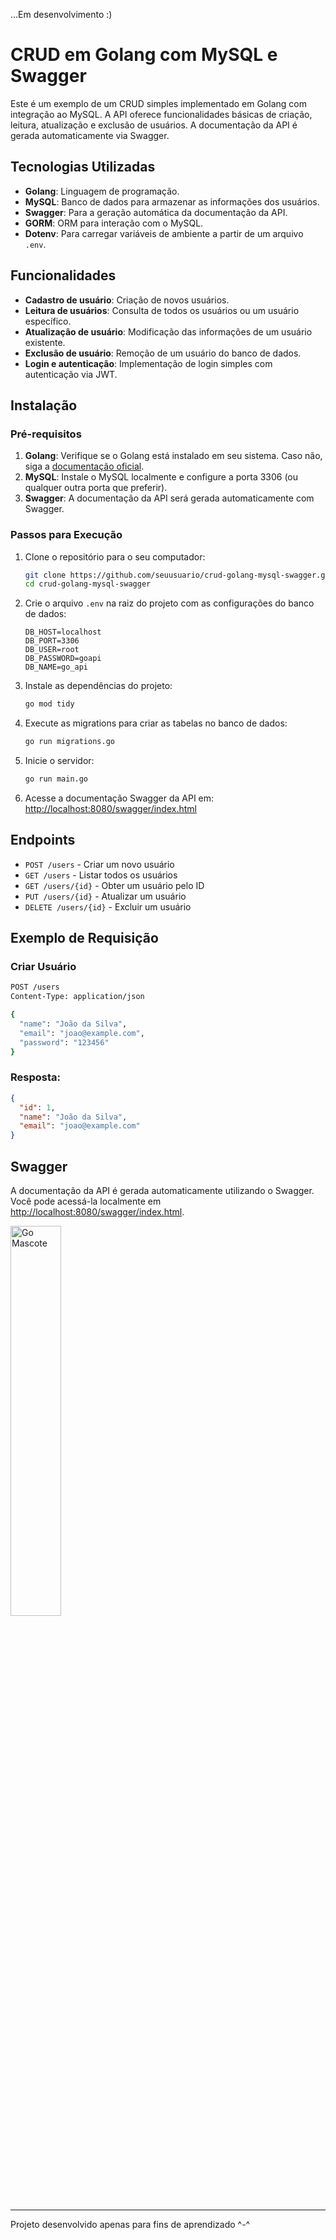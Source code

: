 ...Em desenvolvimento :)

# CRUD em Golang com MySQL e Swagger

Este é um exemplo de um CRUD simples implementado em Golang com integração ao MySQL. A API oferece funcionalidades básicas de criação, leitura, atualização e exclusão de usuários. A documentação da API é gerada automaticamente via Swagger.

## Tecnologias Utilizadas

- **Golang**: Linguagem de programação.
- **MySQL**: Banco de dados para armazenar as informações dos usuários.
- **Swagger**: Para a geração automática da documentação da API.
- **GORM**: ORM para interação com o MySQL.
- **Dotenv**: Para carregar variáveis de ambiente a partir de um arquivo `.env`.

## Funcionalidades

- **Cadastro de usuário**: Criação de novos usuários.
- **Leitura de usuários**: Consulta de todos os usuários ou um usuário específico.
- **Atualização de usuário**: Modificação das informações de um usuário existente.
- **Exclusão de usuário**: Remoção de um usuário do banco de dados.
- **Login e autenticação**: Implementação de login simples com autenticação via JWT.

## Instalação

### Pré-requisitos

1. **Golang**: Verifique se o Golang está instalado em seu sistema. Caso não, siga a [documentação oficial](https://golang.org/doc/install).
2. **MySQL**: Instale o MySQL localmente e configure a porta 3306 (ou qualquer outra porta que preferir).
3. **Swagger**: A documentação da API será gerada automaticamente com Swagger.

### Passos para Execução

1. Clone o repositório para o seu computador:
   ```bash
   git clone https://github.com/seuusuario/crud-golang-mysql-swagger.git
   cd crud-golang-mysql-swagger
   ```

2. Crie o arquivo `.env` na raiz do projeto com as configurações do banco de dados:
   ```
   DB_HOST=localhost
   DB_PORT=3306
   DB_USER=root
   DB_PASSWORD=goapi
   DB_NAME=go_api
   ```

3. Instale as dependências do projeto:
   ```bash
   go mod tidy
   ```

4. Execute as migrations para criar as tabelas no banco de dados:
   ```bash
   go run migrations.go
   ```

5. Inicie o servidor:
   ```bash
   go run main.go
   ```

6. Acesse a documentação Swagger da API em: [http://localhost:8080/swagger/index.html](http://localhost:8080/swagger/index.html)

## Endpoints

- `POST /users` - Criar um novo usuário
- `GET /users` - Listar todos os usuários
- `GET /users/{id}` - Obter um usuário pelo ID
- `PUT /users/{id}` - Atualizar um usuário
- `DELETE /users/{id}` - Excluir um usuário

## Exemplo de Requisição

### Criar Usuário
```bash
POST /users
Content-Type: application/json

{
  "name": "João da Silva",
  "email": "joao@example.com",
  "password": "123456"
}
```

### Resposta:
```json
{
  "id": 1,
  "name": "João da Silva",
  "email": "joao@example.com"
}
```

## Swagger

A documentação da API é gerada automaticamente utilizando o Swagger. Você pode acessá-la localmente em [http://localhost:8080/swagger/index.html](http://localhost:8080/swagger/index.html).

<img src="https://go.dev/images/gophers/motorcycle.svg" style="width: 40%;" alt="Go Mascote">

---

Projeto desenvolvido apenas para fins de aprendizado ^-^
